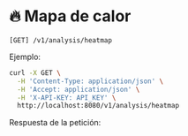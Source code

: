 # 🔥 Mapa de calor

```
[GET] /v1/analysis/heatmap
```

Ejemplo:

```bash
curl -X GET \
  -H 'Content-Type: application/json' \
  -H 'Accept: application/json' \
  -H 'X-API-KEY: API_KEY' \
  http://localhost:8080/v1/analysis/heatmap
```

Respuesta de la petición:

```json
```
